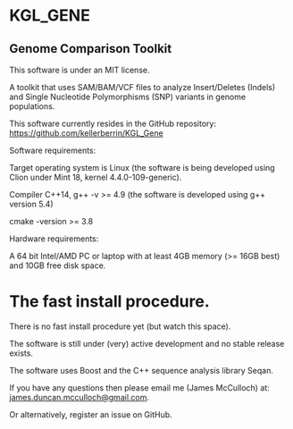 KGL_GENE
========

Genome Comparison Toolkit
-------------------------

This software is under an MIT license.

A toolkit that uses SAM/BAM/VCF files to analyze Insert/Deletes (Indels) and Single Nucleotide Polymorphisms (SNP)
variants in genome populations.

This software currently resides in the GitHub repository:
https://github.com/kellerberrin/KGL_Gene

Software requirements:

Target operating system is Linux (the software is being developed using Clion under Mint 18, kernel 4.4.0-109-generic).

Compiler C++14, g++ -v >= 4.9 (the software is developed using g++ version 5.4)

cmake -version >= 3.8

Hardware requirements:

A 64 bit Intel/AMD PC or laptop with at least 4GB memory (>= 16GB best) and 10GB free disk space.

The fast install procedure.
===========================

There is no fast install procedure yet (but watch this space).

The software is still under (very) active development and no stable release exists.

The software uses Boost and the C++ sequence analysis library Seqan.

If you have any questions then please email me (James McCulloch) at: james.duncan.mcculloch@gmail.com.

Or alternatively, register an issue on GitHub.


